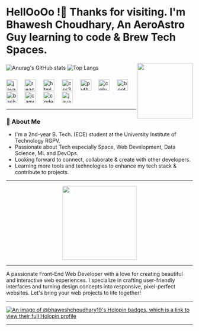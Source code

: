 <h1 align="left">HellOoOo !👋 Thanks for visiting.  I'm Bhawesh Choudhary, An AeroAstro Guy learning to code & Brew Tech Spaces.</h1>

<img align="right" height="150" src="https://media.giphy.com/media/CuuSHzuc0O166MRfjt/giphy.gif"  />

###


![Anurag's GitHub stats](https://github-readme-stats.vercel.app/api?username=BuzzCrafted&show_icons=true&theme=radical)
![Top Langs](https://github-readme-stats.vercel.app/api/top-langs/?username=BuzzCrafted&hide_progress=true)

###
<div align="left">
  <img src="https://cdn.jsdelivr.net/gh/devicons/devicon/icons/javascript/javascript-original.svg" height="30" alt="javascript logo"  />
  <img width="12" />
  <img src="https://cdn.jsdelivr.net/gh/devicons/devicon/icons/react/react-original.svg" height="30" alt="react logo"  />
  <img width="12" />
  <img src="https://cdn.jsdelivr.net/gh/devicons/devicon/icons/html5/html5-original.svg" height="30" alt="html5 logo"  />
  <img width="12" />
  <img src="https://cdn.jsdelivr.net/gh/devicons/devicon/icons/css3/css3-original.svg" height="30" alt="css3 logo"  />
  <img width="12" />
  <img src="https://cdn.jsdelivr.net/gh/devicons/devicon/icons/python/python-original.svg" height="30" alt="python logo"  />
  <img width="12" />
  <img src="https://cdn.jsdelivr.net/gh/devicons/devicon/icons/cplusplus/cplusplus-original.svg" height="30" alt="cplusplus logo"  />
  <img width="12" />
  <img src="https://cdn.jsdelivr.net/gh/devicons/devicon/icons/bootstrap/bootstrap-original.svg" height="30" alt="bootstrap logo"  />
  <img width="12" />
  <img src="https://cdn.jsdelivr.net/gh/devicons/devicon/icons/bash/bash-original.svg" height="30" alt="bash logo"  />
  <img width="12" />
  <img src="https://cdn.jsdelivr.net/gh/devicons/devicon/icons/canva/canva-original.svg" height="30" alt="canva logo"  />
  <img width="12" />
  <img src="https://cdn.jsdelivr.net/gh/devicons/devicon/icons/codepen/codepen-plain.svg" height="30" alt="codepen logo"  />
  <img width="12" />
  <img src="https://cdn.jsdelivr.net/gh/devicons/devicon/icons/java/java-original.svg" height="30" alt="java logo"  />
  <img width="12" />
</div>

---

### 🚀 About Me
- I'm a 2nd-year B. Tech. (ECE) student at the University Institute of Technology RGPV.
- Passionate about Tech especially Space, Web Development, Data Science, ML and DevOps.
- Looking forward to connect, collaborate & create with other developers. 
- Learning more tools and technologies to enhance my tech stack & contribute to projects.

---

<div align="center">
  <img height="200" src="https://media.giphy.com/media/X5re9Nmn4gQXwyFmFt/giphy.gif"  />
</div>

---
A passionate Front-End Web Developer with a love for creating beautiful and interactive web experiences. I specialize in crafting user-friendly interfaces and turning design concepts into responsive, pixel-perfect websites. Let's bring your web projects to life together!


---

[![An image of @bhaweshchoudhary19's Holopin badges, which is a link to view their full Holopin profile](https://holopin.me/bhaweshchoudhary19)](https://holopin.io/@bhaweshchoudhary19)


---
